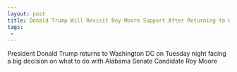 ```yaml
---
layout: post
title: Donald Trump Will Revisit Roy Moore Support After Returning to Washington DC
tags:
 -
---
```

President Donald Trump returns to Washington DC on Tuesday night facing a big decision on what to do with Alabama Senate Candidate Roy Moore
